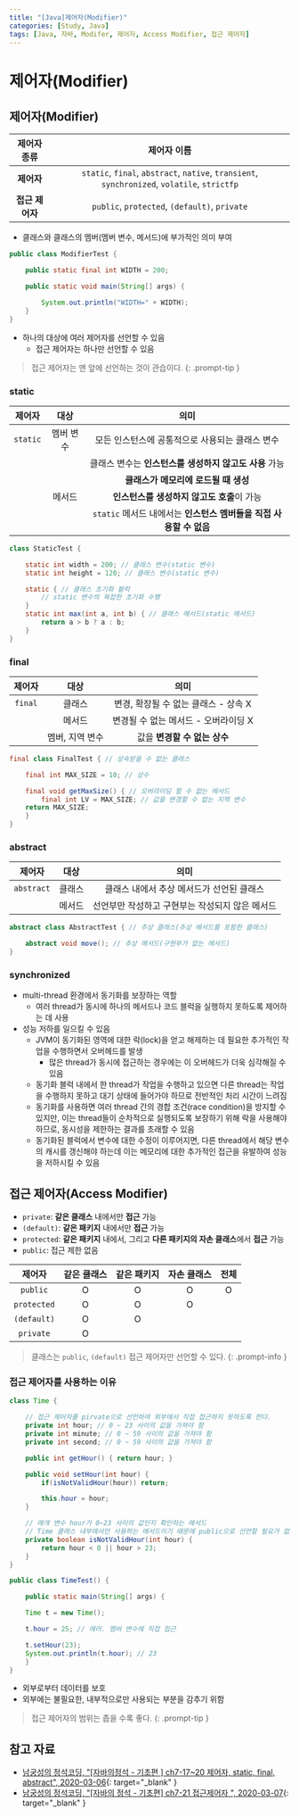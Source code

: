 ```yaml
---
title: "[Java]제어자(Modifier)"
categories: [Study, Java]
tags: [Java, 자바, Modifer, 제어자, Access Modifier, 접근 제어자]
---
```


# 제어자(Modifier)

## 제어자(Modifier)

|    제어자 종류   |                                             제어자 이름                                              |
|:-------------------:|:------------------------------------------------------------------------------------------:|
|     **제어자**    | `static`, `final`, `abstract`, `native`, `transient`, `synchronized`, `volatile`, `strictfp` |
| **접근 제어자** |                          `public`, `protected`, `(default)`, `private`                            |

- 클래스와 클래스의 멤버(멤버 변수, 메서드)에 부가적인 의미 부여

```java
public class ModifierTest {

    public static final int WIDTH = 200;

    public static void main(String[] args) {

        System.out.println("WIDTH=" + WIDTH);
    }
}
```

- 하나의 대상에 여러 제어자를 선언할 수 있음
	+ 접근 제어자는 하나만 선언할 수 있음

> 접근 제어자는 맨 앞에 선언하는 것이 관습이다.
{: .prompt-tip }

### static

| 제어자 |     대상    |                                         의미                                              |
|:--------:|:------------:|:------------------------------------------------------------------------------:|
| `static` | 멤버 변수 |             모든 인스턴스에 공통적으로 사용되는 클래스 변수            |
|           |               |        클래스 변수는 **인스턴스를 생성하지 않고도 사용** 가능        |
|           |               |                      **클래스가 메모리에 로드될 때 생성**                    |
|           |   메서드   |                    **인스턴스를 생성하지 않고도 호출**이 가능             |
|           |               | `static` 메서드 내에서는 **인스턴스 멤버들을 직접 사용할 수 없음** |

```java
class StaticTest {

    static int width = 200; // 클래스 변수(static 변수)
    static int height = 120; // 클래스 변수(static 변수)

    static { // 클래스 초기화 블럭
        // static 변수의 복잡한 초기화 수행
    }
    static int max(int a, int b) { // 클래스 메서드(static 메서드)
        return a > b ? a : b;
    }
}
```

### final

| 제어자 |         대상       |                       의미                         |
|:--------:|:------------------:|:---------------------------------------------:|
|  `final` |        클래스      |  변경, 확장될 수 없는 클래스 - 상속 X  |
|           |        메서드      | 변경될 수 없는 메서드 - 오버라이딩 X |
|           | 멤버, 지역 변수 |       값을 **변경할 수 없는 상수**       |

```java
final class FinalTest { // 상속받을 수 없는 클래스

    final int MAX_SIZE = 10; // 상수

    final void getMaxSize() { // 오버라이딩 할 수 없는 메서드
        final int LV = MAX_SIZE; // 값을 변경할 수 없는 지역 변수
	return MAX_SIZE;
    }
}
```

### abstract

|   제어자   |         대상       |                                 의미                               |
|:------------:|:-----------------:|:-----------------------------------------------------------:|
|  `abstract` |       클래스     |       클래스 내에서 추상 메서드가 선언된 클래스    |
|               |        메서드     | 선언부만 작성하고 구현부는 작성되지 않은 메서드 |

```java
abstract class AbstractTest { // 추상 클래스(추상 메서드를 포함한 클래스)

    abstract void move(); // 추상 메서드(구현부가 없는 메서드)
}
```

### synchronized

- multi-thread 환경에서 동기화를 보장하는 역할
	+ 여러 thread가 동시에 하나의 메서드나 코드 블럭을 실행하지 못하도록 제어하는 데 사용
- 성능 저하를 일으킬 수 있음
	+ JVM이 동기화된 영역에 대한 락(lock)을 얻고 해제하는 데 필요한 추가적인 작업을 수행하면서 오버헤드를 발생
		* 많은 thread가 동시에 접근하는 경우에는 이 오버헤드가 더욱 심각해질 수 있음
	+ 동기화 블럭 내에서 한 thread가 작업을 수행하고 있으면 다른 thread는 작업을 수행하지 못하고 대기 상태에 들어가야 하므로 전반적인 처리 시간이 느려짐
	+ 동기화를 사용하면 여러 thread 간의 경합 조건(race condition)을 방지할 수 있지만, 이는 thread들이 순차적으로 실행되도록 보장하기 위해 락을 사용해야 하므로, 동시성을 제한하는 결과를 초래할 수 있음
	+ 동기화된 블럭에서 변수에 대한 수정이 이루어지면, 다른 thread에서 해당 변수의 캐시를 갱신해야 하는데 이는 메모리에 대한 추가적인 접근을 유발하여 성능을 저하시킬 수 있음

## 접근 제어자(Access Modifier)

- `private`: **같은 클래스** 내에서만 **접근** 가능
- `(default)`: **같은 패키지** 내에서만 **접근** 가능
- `protected`: **같은 패키지** 내에서, 그리고 **다른 패키지의 자손 클래스**에서 **접근** 가능
- `public`: 접근 제한 없음

|    제어자    | 같은 클래스 | 같은 패키지 | 자손 클래스 | 전체 |
|:-------------:|:---------------:|:--------------:|:--------------:|:------:|
|   `public`   |         O        |        O       |        O        |  O   |
| `protected` |         O        |        O       |        O       |        |
|  `(default)`  |         O        |        O       |                  |        |
|   `private`   |         O        |                 |                  |        |

> 클래스는 `public`, `(default)` 접근 제어자만 선언할 수 있다.
{: .prompt-info }

### 접근 제어자를 사용하는 이유

```java
class Time {

    // 접근 제어자를 pirvate으로 선언하여 외부에서 직접 접근하지 못하도록 한다.
    private int hour; // 0 ~ 23 사이의 값을 가져야 함
    private int minute; // 0 ~ 59 사이의 값을 가져야 함
    private int second; // 0 ~ 59 사이의 값을 가져야 함 

    public int getHour() { return hour; }

    public void setHour(int hour) {
        if(isNotValidHour(hour)) return;

        this.hour = hour;
    }

    // 매개 변수 hour가 0~23 사이의 값인지 확인하는 메서드
    // Time 클래스 내부에서만 사용하는 메서드이기 때문에 public으로 선언할 필요가 없음
    private boolean isNotValidHour(int hour) {
        return hour < 0 || hour > 23;
    }
}

public class TimeTest() {

    public static main(String[] args) {

    Time t = new Time();

    t.hour = 25; // 에러. 멤버 변수에 직접 접근

    t.setHour(23);
    System.out.println(t.hour); // 23
    }
}
```

- 외부로부터 데이터를 보호
- 외부에는 불필요한, 내부적으로만 사용되는 부분을 감추기 위함

> 접근 제어자의 범위는 좁을 수록 좋다.
{: .prompt-tip }

## 참고 자료

- [남궁성의 정석코딩, "[자바의정석 - 기초편 ] ch7-17~20 제어자, static, final, abstract", 2020-03-06](https://www.youtube.com/watch?v=Hmu7YH8AXmI&list=PLW2UjW795-f6xWA2_MUhEVgPauhGl3xIp&index=77){: target="_blank" }
- [남궁성의 정석코딩, "[자바의 정석 - 기초편] ch7-21 접근제어자
", 2020-03-07](https://www.youtube.com/watch?v=Qm08p4Vk2sw&list=PLW2UjW795-f6xWA2_MUhEVgPauhGl3xIp&index=79){: target="_blank" }